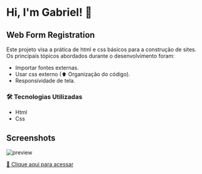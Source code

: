 # Hi, I'm Gabriel!  👋

## Web Form Registration

Este projeto visa a prática de html e css básicos para a construção de sites.
Os principais tópicos abordados durante o desenvolvimento foram:

- Importar fontes externas.
- Usar css externo (⬆ Organização do código).
- Responsividade de tela.

### 🛠 Tecnologias Utilizadas

- Html
- Css
## Screenshots

![preview](./.github/preview.png)

[🔗 Clique aqui para acessar](https://gabrielvictorino8266.github.io/html_css_js/Registration_Form_Project/)